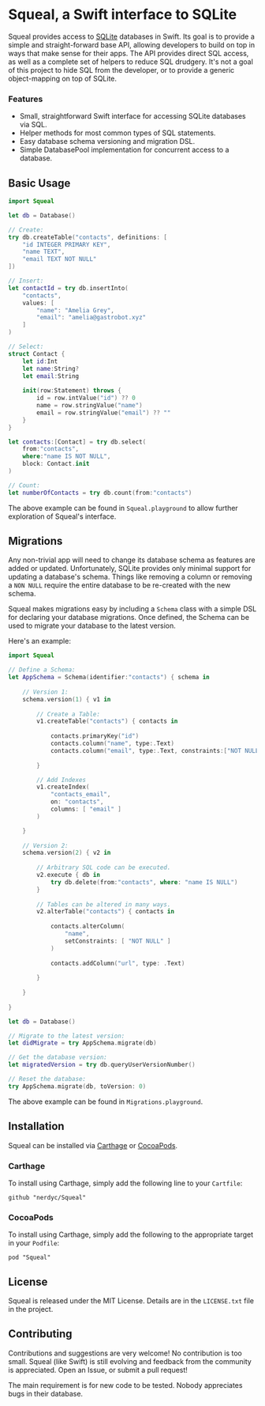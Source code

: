 # Squeal, a Swift interface to SQLite

Squeal provides access to [SQLite](http://www.sqlite.org/) databases in Swift. Its goal is to provide a
simple and straight-forward base API, allowing developers to build on top in ways that make sense for their apps. The
API provides direct SQL access, as well as a complete set of helpers to reduce SQL drudgery. It's not a goal of this
project to hide SQL from the developer, or to provide a generic object-mapping on top of SQLite.


### Features

* Small, straightforward Swift interface for accessing SQLite databases via SQL.
* Helper methods for most common types of SQL statements.
* Easy database schema versioning and migration DSL.
* Simple DatabasePool implementation for concurrent access to a database.


## Basic Usage

```swift
import Squeal

let db = Database()

// Create:
try db.createTable("contacts", definitions: [
    "id INTEGER PRIMARY KEY",
    "name TEXT",
    "email TEXT NOT NULL"
])

// Insert:
let contactId = try db.insertInto(
    "contacts",
    values: [
        "name": "Amelia Grey",
        "email": "amelia@gastrobot.xyz"
    ]
)

// Select:
struct Contact {
    let id:Int
    let name:String?
    let email:String
    
    init(row:Statement) throws {
        id = row.intValue("id") ?? 0
        name = row.stringValue("name")
        email = row.stringValue("email") ?? ""
    }
}

let contacts:[Contact] = try db.select(
    from:"contacts",
    where:"name IS NOT NULL",
    block: Contact.init
)

// Count:
let numberOfContacts = try db.count(from:"contacts")
```

The above example can be found in `Squeal.playground` to allow further exploration of Squeal's interface.


## Migrations

Any non-trivial app will need to change its database schema as features are added or updated. Unfortunately, SQLite
provides only minimal support for updating a database's schema. Things like removing a column or removing a `NON NULL`
require the entire database to be re-created with the new schema.

Squeal makes migrations easy by including a `Schema` class with a simple DSL for declaring your database migrations.
Once defined, the Schema can be used to migrate your database to the latest version.

Here's an example:

```swift
import Squeal

// Define a Schema:
let AppSchema = Schema(identifier:"contacts") { schema in
    
    // Version 1:
    schema.version(1) { v1 in
        
        // Create a Table:
        v1.createTable("contacts") { contacts in
            
            contacts.primaryKey("id")
            contacts.column("name", type:.Text)
            contacts.column("email", type:.Text, constraints:["NOT NULL"])
            
        }

        // Add Indexes
        v1.createIndex(
            "contacts_email",
            on: "contacts",
            columns: [ "email" ]
        )

    }
    
    // Version 2:
    schema.version(2) { v2 in
        
        // Arbitrary SQL code can be executed.
        v2.execute { db in
            try db.delete(from:"contacts", where: "name IS NULL")
        }
        
        // Tables can be altered in many ways.
        v2.alterTable("contacts") { contacts in
            
            contacts.alterColumn(
                "name",
                setConstraints: [ "NOT NULL" ]
            )
            
            contacts.addColumn("url", type: .Text)
            
        }
        
    }
    
}

let db = Database()

// Migrate to the latest version:
let didMigrate = try AppSchema.migrate(db)

// Get the database version:
let migratedVersion = try db.queryUserVersionNumber()

// Reset the database:
try AppSchema.migrate(db, toVersion: 0)
```

The above example can be found in `Migrations.playground`.


## Installation

Squeal can be installed via [Carthage](https://github.com/Carthage/Carthage) or [CocoaPods](https://cocoapods.org).


### Carthage

To install using Carthage, simply add the following line to your `Cartfile`:

    github "nerdyc/Squeal"


### CocoaPods

To install using Carthage, simply add the following to the appropriate target in your `Podfile`:

    pod "Squeal"



## License

Squeal is released under the MIT License. Details are in the `LICENSE.txt` file in the project.

## Contributing

Contributions and suggestions are very welcome! No contribution is too small. Squeal (like Swift) is still evolving and feedback from the community is appreciated. Open an Issue, or submit a pull request!

The main requirement is for new code to be tested. Nobody appreciates bugs in their database.
